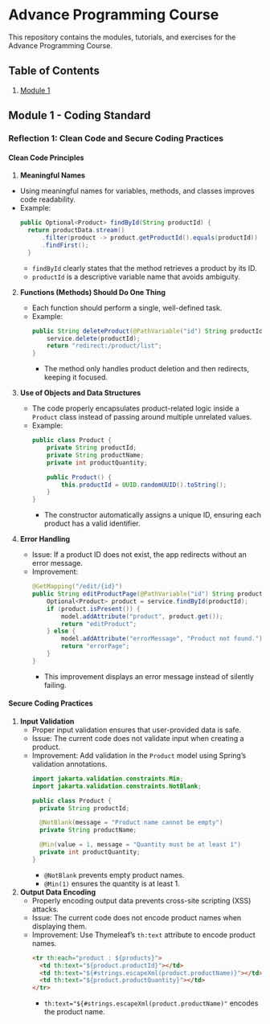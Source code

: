 # Advance Programming Course
This repository contains the modules, tutorials, and exercises for the Advance Programming Course.

## Table of Contents
1. [Module 1](#module-1)


## Module 1 - Coding Standard

### Reflection 1: Clean Code and Secure Coding Practices
#### **Clean Code Principles**
1. **Meaningful Names**
  * Using meaningful names for variables, methods, and classes improves code readability.
  * Example:
    ```java
    public Optional<Product> findById(String productId) {
      return productData.stream()
          .filter(product -> product.getProductId().equals(productId))
          .findFirst();
      }
      ```
    * `findById` clearly states that the method retrieves a product by its ID.
    * `productId` is a descriptive variable name that avoids ambiguity.

2. **Functions (Methods) Should Do One Thing**
   * Each function should perform a single, well-defined task.
   * Example:
      ```java
      public String deleteProduct(@PathVariable("id") String productId) {
          service.delete(productId);
          return "redirect:/product/list";
     }
     ``` 
     * The method only handles product deletion and then redirects, keeping it focused.

3. **Use of Objects and Data Structures**
   * The code properly encapsulates product-related logic inside a `Product` class instead of passing around multiple unrelated values.
   * Example:
      ```java
      public class Product {
          private String productId;
          private String productName;
          private int productQuantity;

          public Product() {
              this.productId = UUID.randomUUID().toString();
          }
      }
     ```
     * The constructor automatically assigns a unique ID, ensuring each product has a valid identifier.
     
4. **Error Handling**
    *  Issue: If a product ID does not exist, the app redirects without an error message.
    * Improvement:
       ```java
       @GetMapping("/edit/{id}")
       public String editProductPage(@PathVariable("id") String productId, Model model) {
           Optional<Product> product = service.findById(productId);
           if (product.isPresent()) {
               model.addAttribute("product", product.get());
               return "editProduct";
           } else {
               model.addAttribute("errorMessage", "Product not found.");
               return "errorPage";
           }
       }
      ```
        * This improvement displays an error message instead of silently failing.
#### **Secure Coding Practices**
1. **Input Validation**
   * Proper input validation ensures that user-provided data is safe.
   * Issue: The current code does not validate input when creating a product.
   * Improvement: Add validation in the `Product` model using Spring’s validation annotations.
      ```java
      import jakarta.validation.constraints.Min;
      import jakarta.validation.constraints.NotBlank;

      public class Product {
        private String productId;

        @NotBlank(message = "Product name cannot be empty")
        private String productName;

        @Min(value = 1, message = "Quantity must be at least 1")
        private int productQuantity;
     } 
     ```
        * `@NotBlank` prevents empty product names.
        * `@Min(1)` ensures the quantity is at least 1.
2. **Output Data Encoding**
   * Properly encoding output data prevents cross-site scripting (XSS) attacks.
   * Issue: The current code does not encode product names when displaying them.
   * Improvement: Use Thymeleaf’s `th:text` attribute to encode product names.
      ```html
      <tr th:each="product : ${products}">
        <td th:text="${product.productId}"></td>
        <td th:text="${#strings.escapeXml(product.productName)}"></td>
        <td th:text="${product.productQuantity}"></td>
      </tr>
     ```
        * `th:text="${#strings.escapeXml(product.productName)"` encodes the product name.